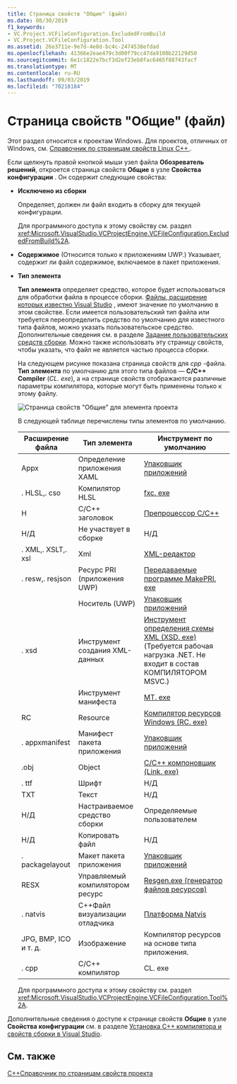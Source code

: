 ```yaml
---
title: Страница свойств "Общие" (файл)
ms.date: 08/30/2019
f1_keywords:
- VC.Project.VCFileConfiguration.ExcludedFromBuild
- VC.Project.VCFileConfiguration.Tool
ms.assetid: 26e3711e-9e7d-4e8d-bc4c-2474538efdad
ms.openlocfilehash: 41366e2eae479c3d00f79cc47da9100b22129d50
ms.sourcegitcommit: 6e1c1822e7bcf3d2ef23eb8fac6465f88743facf
ms.translationtype: MT
ms.contentlocale: ru-RU
ms.lasthandoff: 09/03/2019
ms.locfileid: "70218184"
---
```

# <a name="general-property-page-file"></a>Страница свойств "Общие" (файл)

Этот раздел относится к проектам Windows. Для проектов, отличных от Windows, см. [Справочник по страницам свойств Linux C++ ](../../linux/prop-pages-linux.md).

Если щелкнуть правой кнопкой мыши узел файла **Обозреватель решений**, откроется страница свойств **Общие** в узле **Свойства конфигурации** . Он содержит следующие свойства:

- **Исключено из сборки**

   Определяет, должен ли файл входить в сборку для текущей конфигурации.

   Для программного доступа к этому свойству см. раздел <xref:Microsoft.VisualStudio.VCProjectEngine.VCFileConfiguration.ExcludedFromBuild%2A>.

- **Содержимое** (Относится только к приложениям UWP.) Указывает, содержит ли файл содержимое, включаемое в пакет приложения.

- **Тип элемента**

   **Тип элемента** определяет средство, которое будет использоваться для обработки файла в процессе сборки. [Файлы, расширение которых известно Visual Studio](/visualstudio/extensibility/visual-cpp-project-extensibility?view=vs-2019#project-items) , имеют значение по умолчанию в этом свойстве. Если имеется пользовательский тип файла или требуется переопределить средство по умолчанию для известного типа файлов, можно указать пользовательское средство. Дополнительные сведения см. в разделе [Задание пользовательских средств сборки](../specifying-custom-build-tools.md). Можно также использовать эту страницу свойств, чтобы указать, что файл не является частью процесса сборки.

   На следующем рисунке показана страница свойств для *cpp* -файла. **Тип элемента** по умолчанию для этого типа файлов — **C/C++ Compiler** (*CL. exe*), а на странице свойств отображаются различные параметры компилятора, которые могут быть применены только к этому файлу.

   ![Страница свойств "Общие" для элемента проекта](media/file-general-item-type.png "Выбор типа элемента")

    В следующей таблице перечислены типы элементов по умолчанию.

    |Расширение файла|Тип элемента|Инструмент по умолчанию|
    |-|-|-|
    |Appx|Определение приложения XAML|[Упаковщик приложений](/windows/win32/appxpkg/make-appx-package--makeappx-exe-)|
    |. HLSL,. cso|Компилятор HLSL|[fxc. exe](/windows/win32/direct3dtools/fxc)|
    |H|C/C++ заголовок|[Препроцессор C/C++](../../preprocessor/c-cpp-preprocessor-reference.md)|
    |Н/Д|Не участвует в сборке|Н/Д|
    |. XML,. XSLT,. xsl|Xml|[XML-редактор](/visualstudio/xml-tools/xml-editor)|
    |. resw,. resjson|Ресурс PRI (приложения UWP)|[Передаваемые программе MakePRI. exe](/windows/uwp/app-resources/compile-resources-manually-with-makepri)|
    ||Носитель (UWP)|[Упаковщик приложений](/windows/win32/appxpkg/make-appx-package--makeappx-exe-)|
    |. xsd|Инструмент создания XML-данных|[Инструмент определения схемы XML (XSD. exe)](/dotnet/standard/serialization/xml-schema-definition-tool-xsd-exe) (Требуется рабочая нагрузка .NET. Не входит в состав КОМПИЛЯТОРОМ MSVC.)|
    ||Инструмент манифеста|[MT. exe](/windows/win32/sbscs/mt-exe)|
    |RC|Resource|[Компилятор ресурсов Windows (RC. exe)](/windows/win32/menurc/resource-compiler)|
    |. appxmanifest|Манифест пакета приложения|[Упаковщик приложений](/windows/win32/appxpkg/make-appx-package--makeappx-exe-)|
    |.obj|Object|[C/C++ компоновщик (Link. exe)](cl-invokes-the-linker.md)|
    |. ttf|Шрифт|Н/Д|
    |TXT|Текст|Н/Д|
    |Н/Д|Настраиваемое средство сборки|Определяемые пользователем|
    |Н/Д|Копировать файл|Н/Д|
    |. packagelayout|Макет пакета приложения|[Упаковщик приложений](/windows/win32/appxpkg/make-appx-package--makeappx-exe-)|
    |RESX|Управляемый компилятором ресурс|[Resgen.exe (генератор файлов ресурсов)](/dotnet/framework/tools/resgen-exe-resource-file-generator)|
    |. natvis|C++Файл визуализации отладчика|[Платформа Natvis](/visualstudio/debugger/create-custom-views-of-native-objects)|
    |JPG, BMP, ICO и т. д.|Изображение|Компилятор ресурсов на основе типа приложения.|
    |. cpp|C/C++ компилятор|CL. exe|

   Для программного доступа к этому свойству см. раздел <xref:Microsoft.VisualStudio.VCProjectEngine.VCFileConfiguration.Tool%2A>.

Дополнительные сведения о доступе к странице свойств **Общие** в узле **Свойства конфигурации** см. в разделе [Установка C++ компилятора и свойств сборки в Visual Studio](../working-with-project-properties.md).

## <a name="see-also"></a>См. также

[C++Справочник по страницам свойств проекта](property-pages-visual-cpp.md)